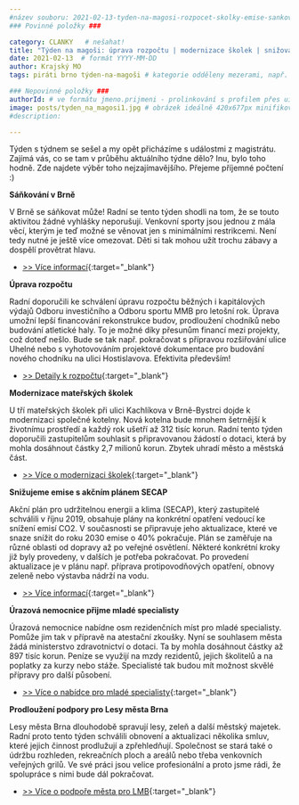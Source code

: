 ```yaml
---
#název souboru: 2021-02-13-tyden-na-magosi-rozpocet-skolky-emise-sankovani.md
### Povinné položky ###

category: CLANKY   # nešahat!
title: "Týden na magoši: úprava rozpočtu | modernizace školek | snižování emisí | sáňkování povoleno!"
date: 2021-02-13  # formát YYYY-MM-DD
author: Krajský MO
tags: piráti brno týden-na-magoši # kategorie odděleny mezerami, např. volby zemědělství životní-prostředí piráti (viz https://jihomoravsky.pirati.cz/tags/)

### Nepovinné položky ###
authorId: # ve formátu jmeno.prijmeni - prolinkování s profilem přes uid
image: posts/tyden_na_magosi1.jpg # obrázek ideálně 420x677px minifikovaný přes https://tinypng.com/
#description: 

---
```


Týden s týdnem se sešel a my opět přicházíme s událostmi z magistrátu. Zajímá vás, co se tam v průběhu aktuálního týdne dělo? Inu, bylo toho hodně. Zde najdete výběr toho nejzajímavějšího. Přejeme příjemné počtení :)

**Sáňkování v Brně**

V Brně se sáňkovat může! Radní se tento týden shodli na tom, že se touto aktivitou žádné vyhlášky neporušují. Venkovní sporty jsou jednou z mála věcí, kterým je teď možné se věnovat jen s minimálními restrikcemi. Není tedy nutné je ještě více omezovat. Děti si tak mohou užít trochu zábavy a dospělí provětrat hlavu. 
- [>> Více informací](https://www.brno.cz/brno-aktualne/tiskovy-servis/tiskove-zpravy/a/v-brnenskych-parcich-se-sankovat-muze-potvrdili-radni/){:target="_blank"}  

**Úprava rozpočtu**

Radní doporučili ke schválení úpravu rozpočtu běžných i kapitálových výdajů Odboru investičního a Odboru sportu MMB pro letošní rok. Úprava umožní lepší financování rekonstrukce budov, prodloužení chodníků nebo budování atletické haly. To je možné díky přesunům financí mezi projekty, což doteď nešlo. Bude se tak např. pokračovat s přípravou rozšiřování ulice Uhelné nebo s vyhotovováním projektové dokumentace pro budování nového chodníku na ulici Hostislavova. Efektivita především!
- [>> Detaily k rozpočtu](https://www.brno.cz/brno-aktualne/tiskovy-servis/tiskove-zpravy/a/uprava-rozpoctu-umozni-lepe-financovat-rekonstrukce-budov-prodlouzeni-chodniku-i-budovani-treninkov/){:target="_blank"}  

**Modernizace mateřských školek**

U tří mateřských školek při ulici Kachlíkova v Brně-Bystrci dojde k modernizaci společné kotelny. Nová kotelna bude mnohem šetrnější k životnímu prostředí a každý rok ušetří až 312 tisíc korun. Radní tento týden doporučili zastupitelům souhlasit s připravovanou žádostí o dotaci, která by mohla dosáhnout částky 2,7 milionů korun. Zbytek uhradí město a městská část.
- [>> Více o modernizaci školek](https://www.brno.cz/brno-aktualne/tiskovy-servis/tiskove-zpravy/a/v-materskych-skolach-na-kachlikove-se-zmodernizuje-kotelna-za-temer-12-milionu-kc/){:target="_blank"}

**Snižujeme emise s akčním plánem SECAP**

Akční plán pro udržitelnou energii a klima (SECAP), který zastupitelé schválili v říjnu 2019, obsahuje plány na konkrétní opatření vedoucí ke snížení emisí CO2. V současnosti se připravuje jeho aktualizace, které ve snaze snížit do roku 2030 emise o 40% pokračuje. Plán se zaměřuje na různé oblasti od dopravy až po veřejné osvětlení. Některé konkrétní kroky již byly provedeny, v dalších je potřeba pokračovat. Po provedení aktualizace je v plánu např. příprava protipovodňových opatření, obnovy zeleně nebo výstavba nádrží na vodu.
- [>> Více informací](https://www.brno.cz/brno-aktualne/tiskovy-servis/tiskove-zpravy/a/mesto-aktualizuje-akcni-plan-pro-udrzitelnou-energii-a-klima-pokracuje-ve-snaze-snizit-do-roku-2030/){:target="_blank"}  

**Úrazová nemocnice přijme mladé specialisty**

Úrazová nemocnice nabídne osm rezidenčních míst pro mladé specialisty. Pomůže jim tak v přípravě na atestační zkoušky. Nyní se souhlasem města žádá ministerstvo zdravotnictví o dotaci. Ta by mohla dosáhnout částky až 897 tisíc korun. Peníze se využijí na mzdy rezidentů, jejich školitelů a na poplatky za kurzy nebo stáže. Specialisté tak budou mít možnost skvělé přípravy pro další působení. 
- [>> Více o nabídce pro mladé specialisty](https://www.brno.cz/brno-aktualne/tiskovy-servis/tiskove-zpravy/a/urazova-nemocnice-da-sanci-mladym-specialistum/){:target="_blank"}  

**Prodloužení podpory pro Lesy města Brna**

Lesy města Brna dlouhodobě spravují lesy, zeleň a další městský majetek. Radní proto tento týden schválili obnovení a aktualizaci několika smluv, které jejich činnost prodlužují a zpřehledňují. Společnost se stará také o údržbu rozhleden, rekreačních ploch a areálů nebo třeba venkovních veřejných grilů. Ve své práci jsou velice profesionální a proto jsme rádi, že spolupráce s nimi bude dál pokračovat. 
- [>> Více o podpoře města pro LMB](https://www.brno.cz/brno-aktualne/tiskovy-servis/tiskove-zpravy/a/lesy-rozhledny-i-studanky-lesy-mesta-brna-se-staraji-o-rozlicny-majetek-mesto-jim-aktualizovalo-s/){:target="_blank"}  

